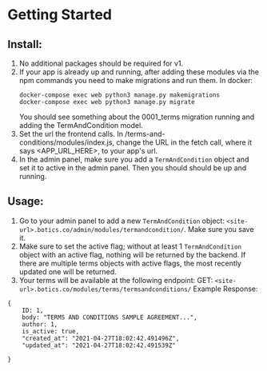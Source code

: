 # Getting Started

## Install:

1. No additional packages should be required for v1. 
2. If your app is already up and running, after adding these modules via the npm commands you need to make migrations and run them. In docker: 
	```
	docker-compose exec web python3 manage.py makemigrations
   	docker-compose exec web python3 manage.py migrate
	```
   You should see something about the 0001_terms migration running and adding the TermAndCondition model.
3. Set the url the frontend calls. In /terms-and-conditions/modules/index.js, change the URL in the fetch call, where it says <APP_URL_HERE>, to your app's url.
4. In the admin panel, make sure you add a `TermAndCondition` object and set it to  active in the admin panel. Then you should should be up and running.


## Usage:
1. Go to your admin panel to add a new `TermAndCondition` object: `<site-url>.botics.co/admin/modules/termandcondition/`. Make sure you save it.
2. Make sure to set the active flag; without at least 1 `TermAndCondition` object with an active flag, nothing will be returned by the backend. If there are multiple terms objects with active flags, the most recently updated one will be returned.
3. Your terms will be available at the following endpoint:
GET: `<site-url>.botics.co/modules/terms/termsandconditions/`
Example Response: 
```
{
	ID: 1,
	body: "TERMS AND CONDITIONS SAMPLE AGREEMENT...",
	author: 1,
	is_active: true,
	"created_at": "2021-04-27T18:02:42.491496Z",
	"updated_at": "2021-04-27T18:02:42.491539Z"

}
```



